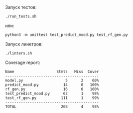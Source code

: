 Запуск тестов:
```
./run_tests.sh
```
или:
```
python3 -m unittest test_predict_mood.py test_rf_gen.py
```

Запуск линетров:
```
./linters.sh
```

Coverage report:
```
Name                   Stmts   Miss  Cover
------------------------------------------
model.py                   5      2    60%
predict_mood.py           14      0   100%
rf_gen.py                 16      0   100%
test_predict_mood.py      62      1    98%
test_rf_gen.py           111      1    99%
------------------------------------------
TOTAL                    208      4    98%
```